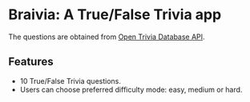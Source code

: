 # Braivia: A True/False Trivia app

The questions are obtained from [Open Trivia Database API](https://opentdb.com).

## Features

- 10 True/False Trivia questions.
- Users can choose preferred difficulty mode: easy, medium or hard.
